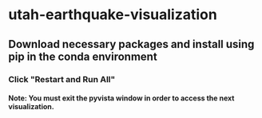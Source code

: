 # utah-earthquake-visualization

##  Download necessary packages and install using pip in the conda environment

### Click "Restart and Run All"
#### Note: You must exit the pyvista window in order to access the next visualization.
